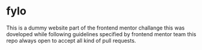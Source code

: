 # fylo

This is a dummy website part of the frontend mentor challange this was doveloped while following guidelines specified by frontend mentor team this repo always open to accept all kind of pull requests.
